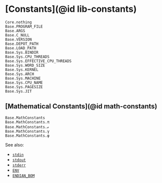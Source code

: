 # [Constants](@id lib-constants)

```@docs
Core.nothing
Base.PROGRAM_FILE
Base.ARGS
Base.C_NULL
Base.VERSION
Base.DEPOT_PATH
Base.LOAD_PATH
Base.Sys.BINDIR
Base.Sys.CPU_THREADS
Base.Sys.EFFECTIVE_CPU_THREADS
Base.Sys.WORD_SIZE
Base.Sys.KERNEL
Base.Sys.ARCH
Base.Sys.MACHINE
Base.Sys.CPU_NAME
Base.Sys.PAGESIZE
Base.Sys.JIT
```

## [Mathematical Constants](@id math-constants)

```@docs
Base.MathConstants
Base.MathConstants.π
Base.MathConstants.ℯ
Base.MathConstants.γ
Base.MathConstants.φ
```

See also:

  * [`stdin`](@ref)
  * [`stdout`](@ref)
  * [`stderr`](@ref)
  * [`ENV`](@ref)
  * [`ENDIAN_BOM`](@ref)

